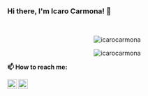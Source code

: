 ### Hi there, I'm Icaro Carmona! 👋


<!--
**icarocarmona/icarocarmona** is a ✨ _special_ ✨ repository because its `README.md` (this file) appears on your GitHub profile.

Here are some ideas to get you started:

- 🔭 I’m currently working on ...
- 🌱 I’m currently learning ...
- 👯 I’m looking to collaborate on ...
- 🤔 I’m looking for help with ...
- 💬 Ask me about ...
- 📫 How to reach me: ...
- 😄 Pronouns: ...
- ⚡ Fun fact: ...


- 🚵🏀🥋 I'm currently working at [GRUPO SBF](https://ri.gruposbf.com.br/)
-->

<br />

<p align="center"> <img src="https://github-readme-stats.vercel.app/api?username=icarocarmona&show_icons=true&theme=react" alt="icarocarmona" />

<p align="center"> <img src="https://github-readme-stats.vercel.app/api/top-langs/?username=icarocarmona&layout=compact&theme=react" alt="icarocarmona" />
  
  

**📫 How to reach me:**

<a href="https://www.linkedin.com/in/icarocarmona/">
  <img align="left" alt="Icaro's LinkdeIN" width="22px" src="https://cdn.jsdelivr.net/npm/simple-icons@v3/icons/linkedin.svg" />
</a>
<a href="https://discord.gg/QnvMjjcC">
  <img align="left" alt="Icaro's Discord" width="22px" src="https://cdn.jsdelivr.net/npm/simple-icons@v3/icons/discord.svg" />
</a>
